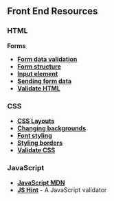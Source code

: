## Front End Resources

### HTML

**Forms**
* **[Form data validation](https://developer.mozilla.org/en-US/docs/Learn/HTML/Forms/Form_validation)**
* **[Form structure](https://developer.mozilla.org/en-US/docs/Learn/HTML/Forms/How_to_structure_an_HTML_form)**
* **[Input element](https://developer.mozilla.org/en-US/docs/Web/HTML/Element/input)**
* **[Sending form data](https://developer.mozilla.org/en-US/docs/Learn/HTML/Forms/Sending_and_retrieving_form_data)**
* **[Validate HTML](https://validator.w3.org/)**

### CSS
* **[CSS Layouts](https://developer.mozilla.org/en-US/docs/Learn/CSS/CSS_layout/Introduction)**
* **[Changing backgrounds](https://developer.mozilla.org/en-US/docs/Learn/CSS/Styling_boxes/Backgrounds)**
* **[Font styling](https://developer.mozilla.org/en-US/docs/Learn/CSS/Styling_text/Fundamentals)**
* **[Styling borders](https://developer.mozilla.org/en-US/docs/Learn/CSS/Styling_boxes/Borders)**
* **[Validate CSS](https://jigsaw.w3.org/css-validator/)**

### JavaScript
* **[JavaScript MDN](https://developer.mozilla.org/en-US/docs/Web/JavaScript)**
* **[JS Hint](http://jshint.com/)** - A JavaScript validator
